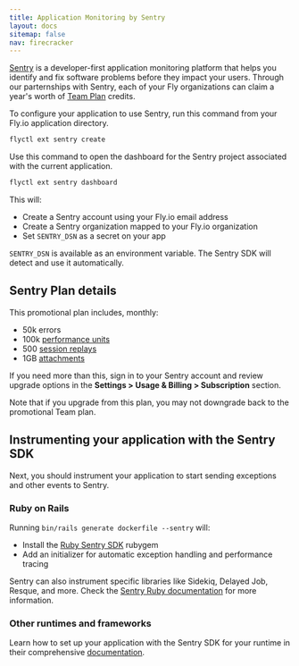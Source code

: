 ```yaml
---
title: Application Monitoring by Sentry
layout: docs
sitemap: false
nav: firecracker
---
```


[Sentry](https://sentry.io) is a developer-first application monitoring platform that helps you identify and fix software problems before they impact your users. Through our parternships with Sentry, each of your Fly organizations can claim a year's worth of [Team Plan](https://sentry.io/pricing) credits.

To configure your application to use Sentry, run this command from your Fly.io application directory.

```cmd
flyctl ext sentry create
```

Use this command to open the dashboard for the Sentry project associated with the current application.

```cmd
flyctl ext sentry dashboard
```

This will:

* Create a Sentry account using your Fly.io email address
* Create a Sentry organization mapped to your Fly.io organization
* Set `SENTRY_DSN` as a secret on your app


`SENTRY_DSN` is available as an environment variable. The Sentry SDK will detect and use it automatically.


## Sentry Plan details

This promotional plan includes, monthly:

* 50k errors
* 100k [performance units](https://docs.sentry.io/product/performance/transaction-summary/?original_referrer=https%3A%2F%2Fduckduckgo.com%2F#what-is-a-transaction)
* 500 [session replays](https://docs.sentry.io/product/session-replay)
* 1GB [attachments](https://docs.sentry.io/platforms/native/guides/minidumps/enriching-events/attachments/)

If you need more than this, sign in to your Sentry account and review upgrade options in the **Settings > Usage & Billing > Subscription** section.

Note that if you upgrade from this plan, you may not downgrade back to the promotional Team plan.

## Instrumenting your application with the Sentry SDK

Next, you should instrument your application to start sending exceptions and other events to Sentry.

### Ruby on Rails

Running `bin/rails generate dockerfile --sentry` will:

* Install the [Ruby Sentry SDK](https://github.com/getsentry/sentry-ruby) rubygem
* Add an initializer for automatic exception handling and performance tracing

Sentry can also instrument specific libraries like Sidekiq, Delayed Job, Resque, and more. Check the [Sentry Ruby documentation](https://docs.sentry.io/platforms/ruby/) for more information.

### Other runtimes and frameworks

Learn how to set up your application with the Sentry SDK for your runtime in their comprehensive [documentation](https://docs.sentry.io/).





